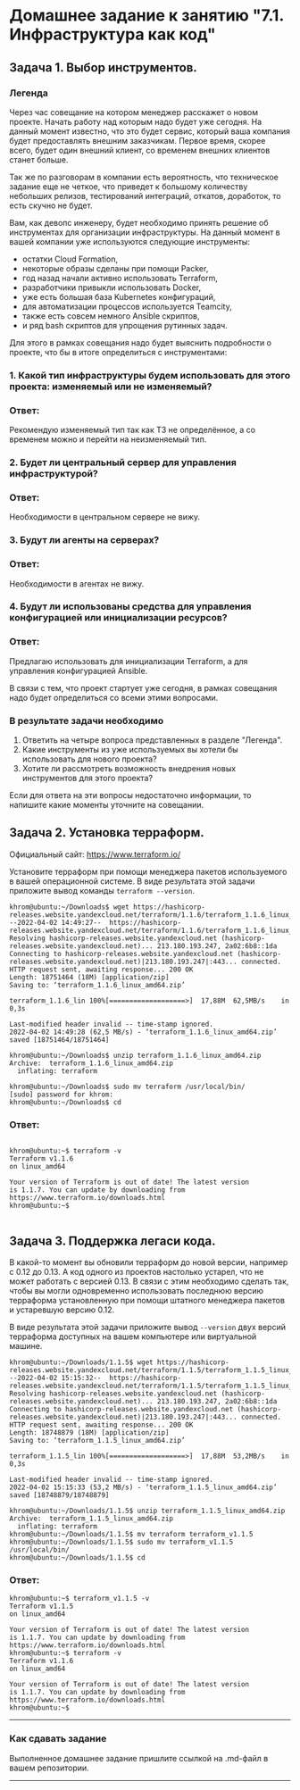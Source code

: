 # Домашнее задание к занятию "7.1. Инфраструктура как код"

## Задача 1. Выбор инструментов. 
 
### Легенда
 
Через час совещание на котором менеджер расскажет о новом проекте. Начать работу над которым надо 
будет уже сегодня. 
На данный момент известно, что это будет сервис, который ваша компания будет предоставлять внешним заказчикам.
Первое время, скорее всего, будет один внешний клиент, со временем внешних клиентов станет больше.

Так же по разговорам в компании есть вероятность, что техническое задание еще не четкое, что приведет к большому
количеству небольших релизов, тестирований интеграций, откатов, доработок, то есть скучно не будет.  
   
Вам, как девопс инженеру, будет необходимо принять решение об инструментах для организации инфраструктуры.
На данный момент в вашей компании уже используются следующие инструменты: 
- остатки Сloud Formation, 
- некоторые образы сделаны при помощи Packer,
- год назад начали активно использовать Terraform, 
- разработчики привыкли использовать Docker, 
- уже есть большая база Kubernetes конфигураций, 
- для автоматизации процессов используется Teamcity, 
- также есть совсем немного Ansible скриптов, 
- и ряд bash скриптов для упрощения рутинных задач.  

Для этого в рамках совещания надо будет выяснить подробности о проекте, что бы в итоге определиться с инструментами:

### 1. Какой тип инфраструктуры будем использовать для этого проекта: изменяемый или не изменяемый?

### Ответ:

Рекомендую изменяемый тип так как ТЗ не определённое, а со временем можно и перейти на неизменяемый тип.

### 2. Будет ли центральный сервер для управления инфраструктурой?

### Ответ:

Необходимости в центральном сервере не вижу.


### 3. Будут ли агенты на серверах?

### Ответ:

Необходимости в агентах не вижу.


### 4. Будут ли использованы средства для управления конфигурацией или инициализации ресурсов? 

### Ответ:

Предлагаю использовать для инициализации Terraform, а для управления конфигурацией Ansible.
 
В связи с тем, что проект стартует уже сегодня, в рамках совещания надо будет определиться со всеми этими вопросами.

### В результате задачи необходимо

1. Ответить на четыре вопроса представленных в разделе "Легенда". 
1. Какие инструменты из уже используемых вы хотели бы использовать для нового проекта? 
1. Хотите ли рассмотреть возможность внедрения новых инструментов для этого проекта? 

Если для ответа на эти вопросы недостаточно информации, то напишите какие моменты уточните на совещании.


## Задача 2. Установка терраформ. 

Официальный сайт: https://www.terraform.io/

Установите терраформ при помощи менеджера пакетов используемого в вашей операционной системе.
В виде результата этой задачи приложите вывод команды `terraform --version`.

```
khrom@ubuntu:~/Downloads$ wget https://hashicorp-releases.website.yandexcloud.net/terraform/1.1.6/terraform_1.1.6_linux_amd64.zip
--2022-04-02 14:49:27--  https://hashicorp-releases.website.yandexcloud.net/terraform/1.1.6/terraform_1.1.6_linux_amd64.zip
Resolving hashicorp-releases.website.yandexcloud.net (hashicorp-releases.website.yandexcloud.net)... 213.180.193.247, 2a02:6b8::1da
Connecting to hashicorp-releases.website.yandexcloud.net (hashicorp-releases.website.yandexcloud.net)|213.180.193.247|:443... connected.
HTTP request sent, awaiting response... 200 OK
Length: 18751464 (18M) [application/zip]
Saving to: ‘terraform_1.1.6_linux_amd64.zip’

terraform_1.1.6_lin 100%[===================>]  17,88M  62,5MB/s    in 0,3s    

Last-modified header invalid -- time-stamp ignored.
2022-04-02 14:49:28 (62,5 MB/s) - ‘terraform_1.1.6_linux_amd64.zip’ saved [18751464/18751464]

khrom@ubuntu:~/Downloads$ unzip terraform_1.1.6_linux_amd64.zip 
Archive:  terraform_1.1.6_linux_amd64.zip
  inflating: terraform 
  
khrom@ubuntu:~/Downloads$ sudo mv terraform /usr/local/bin/
[sudo] password for khrom: 
khrom@ubuntu:~/Downloads$ cd
```
### Ответ:

```

khrom@ubuntu:~$ terraform -v
Terraform v1.1.6
on linux_amd64

Your version of Terraform is out of date! The latest version
is 1.1.7. You can update by downloading from https://www.terraform.io/downloads.html
khrom@ubuntu:~$ 
 

```

## Задача 3. Поддержка легаси кода. 

В какой-то момент вы обновили терраформ до новой версии, например с 0.12 до 0.13. 
А код одного из проектов настолько устарел, что не может работать с версией 0.13. 
В связи с этим необходимо сделать так, чтобы вы могли одновременно использовать последнюю версию терраформа установленную при помощи
штатного менеджера пакетов и устаревшую версию 0.12. 

В виде результата этой задачи приложите вывод `--version` двух версий терраформа доступных на вашем компьютере 
или виртуальной машине.



```
khrom@ubuntu:~/Downloads/1.1.5$ wget https://hashicorp-releases.website.yandexcloud.net/terraform/1.1.5/terraform_1.1.5_linux_amd64.zip
--2022-04-02 15:15:32--  https://hashicorp-releases.website.yandexcloud.net/terraform/1.1.5/terraform_1.1.5_linux_amd64.zip
Resolving hashicorp-releases.website.yandexcloud.net (hashicorp-releases.website.yandexcloud.net)... 213.180.193.247, 2a02:6b8::1da
Connecting to hashicorp-releases.website.yandexcloud.net (hashicorp-releases.website.yandexcloud.net)|213.180.193.247|:443... connected.
HTTP request sent, awaiting response... 200 OK
Length: 18748879 (18M) [application/zip]
Saving to: ‘terraform_1.1.5_linux_amd64.zip’

terraform_1.1.5_lin 100%[===================>]  17,88M  53,2MB/s    in 0,3s    

Last-modified header invalid -- time-stamp ignored.
2022-04-02 15:15:33 (53,2 MB/s) - ‘terraform_1.1.5_linux_amd64.zip’ saved [18748879/18748879]

khrom@ubuntu:~/Downloads/1.1.5$ unzip terraform_1.1.5_linux_amd64.zip 
Archive:  terraform_1.1.5_linux_amd64.zip
  inflating: terraform 
khrom@ubuntu:~/Downloads/1.1.5$ mv terraform terraform_v1.1.5
khrom@ubuntu:~/Downloads/1.1.5$ sudo mv terraform_v1.1.5 /usr/local/bin/
khrom@ubuntu:~/Downloads/1.1.5$ cd
```
### Ответ:

```
khrom@ubuntu:~$ terraform_v1.1.5 -v
Terraform v1.1.5
on linux_amd64

Your version of Terraform is out of date! The latest version
is 1.1.7. You can update by downloading from https://www.terraform.io/downloads.html
khrom@ubuntu:~$ terraform -v
Terraform v1.1.6
on linux_amd64

Your version of Terraform is out of date! The latest version
is 1.1.7. You can update by downloading from https://www.terraform.io/downloads.html
khrom@ubuntu:~$ 

```

---

### Как cдавать задание

Выполненное домашнее задание пришлите ссылкой на .md-файл в вашем репозитории.

---
